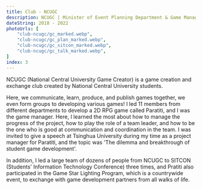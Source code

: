 ```yaml
---
title: Club - NCUGC
description: NCUGC | Minister of Event Planning Department & Game Manager
dateString: 2018 - 2022
photoUrls: [
    "club-ncugc/gc_marked.webp", 
    "club-ncugc/gc_plan_marked.webp",
    "club-ncugc/gc_sitcon_marked.webp",
    "club-ncugc/gc_talk_marked.webp",
]
index: 3
---
```


NCUGC (National Central University Game Creator) is a game creation and exchange club created by National Central University students.

Here, we communicate, learn, produce, and publish games together, we even form groups to developing various games! I led 11 members from different departments to develop a 2D RPG game called Paratiti, and I was the game manager. Here, I learned the most about how to manage the progress of the project, how to play the role of a team leader, and how to be the one who is good at communication and coordination in the team. I was invited to give a speech at Tsinghua University during my time as a project manager for Paratiti, and the topic was 'The dilemma and breakthrough of student game development'.

In addition, I led a large team of dozens of people from NCUGC to SITCON (Students' Information Technology Conference) three times, and Pratiti also participated in the Game Star Lighting Program, which is a countrywide event, to exchange with game development partners from all walks of life.